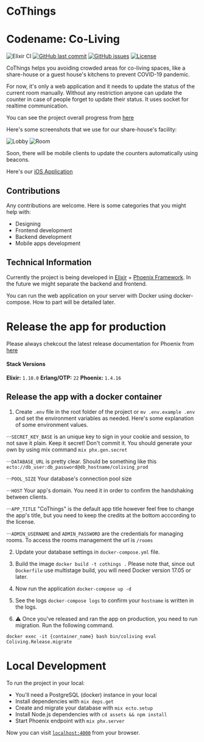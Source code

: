 # CoThings
# Codename: Co-Living

![Elixir CI](https://github.com/rainlab-inc/coliving/workflows/Elixir%20CI/badge.svg)
[![GitHub last commit](https://img.shields.io/github/last-commit/rainlab-inc/coliving)](https://github.com/rainlab-inc/coliving/commits/master)
[![GitHub issues](https://img.shields.io/github/issues/rainlab-inc/coliving)](https://github.com/rainlab-inc/coliving/issues)
[![License](https://img.shields.io/github/license/rainlab-inc/coliving)](LICENSE.md)

CoThings helps you avoiding crowded areas for co-living spaces, like a share-house or a guest house's kitchens to prevent COVID-19 pandemic.

For now, it's only a web application and it needs to update the status of the current room manually. Without any restriction anyone can update the counter in case of people forget to update their status. It uses socket for realtime communication.

You can see the project overall progress from [here](https://github.com/rainlab-inc/coliving/projects/4)

Here's some screenshots that we use for our share-house's facility:

![Lobby](https://github.com/rainlab-inc/coliving/blob/master/assets/static/images/app_screenshot_lobby.png "Lobby Overall")
![Room](https://github.com/rainlab-inc/coliving/blob/master/assets/static/images/app_screenshot_room.png "Room Stats")

Soon, there will be mobile clients to update the counters automatically using beacons.

Here's our [iOS Application](https://github.com/rainlab-inc/coliving-ios)

## Contributions
Any contributions are welcome. Here is some categories that you might help with:
 - Designing
 - Frontend development
 - Backend development
 - Mobile apps development

## Technical Information

Currently the project is being developed in [Elixir](https://elixir-lang.org/) + [Phoenix Framework](https://www.phoenixframework.org/). In the future we might separate the backend and frontend.

You can run the web application on your server with Docker using docker-compose. How to part will be detailed later.

# Release the app for production

Please always chekcout the latest release documentation for Phoenix from [here](https://hexdocs.pm/phoenix/deployment.html)

#### Stack Versions
**Elixir:** `1.10.0`
**Erlang/OTP:** `22`
**Phoenix:** `1.4.16`

## Release the app with a docker container

1. Create `.env` file in the root folder of the project or `mv .env.example .env` and set the environment variables as needed.
Here's some explanation of some environment values.

 ⋅⋅⋅`SECRET_KEY_BASE` is an unique key to sign in your cookie and session, to not save it plain. Keep it secret! Don't commit it. You should generate your own by using mix command `mix phx.gen.secret`

⋅⋅⋅`DATABASE_URL` is pretty clear. Should be something like this `ecto://db_user:db_password@db_hostname/coliving_prod`

⋅⋅⋅`POOL_SIZE` Your database's connection pool size

⋅⋅⋅`HOST` Your app's domain. You need it in order to confirm the handshaking between clients.

⋅⋅⋅`APP_TITLE` "CoThings" is the default app title however feel free to  change the app's title, but you need to keep the credits at the bottom acccording to the license.

 ⋅⋅⋅`ADMIN_USERNAME` and `ADMIN_PASSWORD` are the credentials for managing rooms. To access the rooms management the url is `/rooms`

2. Update your database settings in `docker-compose.yml` file.

3. Build the image `docker build -t cothings .` Please note that, since out `Dockerfile` use multistage build, you will need Docker version 17.05 or later.

4. Now run the application `docker-compose up -d`

5. See the logs `docker-compose logs` to confirm your `hostname` is written in the logs.

6. ⚠️ Once you've released and ran the app on production, you need to run migration. Run the following command.

`docker exec -it {container_name} bash bin/coliving eval Coliving.Release.migrate`

# Local Development
To run the project in your local:

  * You'll need a PostgreSQL (docker) instance in your local
  * Install dependencies with `mix deps.get`
  * Create and migrate your database with `mix ecto.setup`
  * Install Node.js dependencies with `cd assets && npm install`
  * Start Phoenix endpoint with `mix phx.server`

Now you can visit [`localhost:4000`](http://localhost:4000) from your browser.
